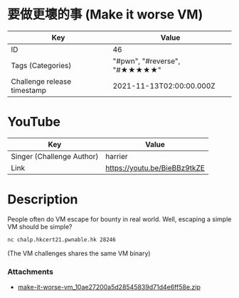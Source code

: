 # 要做更壞的事 (Make it worse VM)


| Key | Value |
| --- | ----- |
| ID | 46 |
| Tags (Categories) | "#pwn", "#reverse", "#★★★★★" |
| Challenge release timestamp | 2021-11-13T02:00:00.000Z |

# YouTube

| Key | Value |
| --- | ----- |
| Singer (Challenge Author) | harrier
| Link | https://youtu.be/BieBBz9tkZE

# Description

People often do VM escape for bounty in real world. Well, escaping a simple VM should be simple?

```bash
nc chalp.hkcert21.pwnable.hk 28246
```

(The VM challenges shares the same VM binary)

### Attachments

- [make-it-worse-vm_10ae27200a5d28545839d71d4e6ff58e.zip](https://file.hkcert21.pwnable.hk/make-it-worse-vm_10ae27200a5d28545839d71d4e6ff58e.zip)